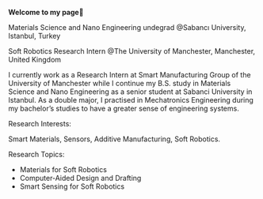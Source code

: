 **Welcome to my page👋**

Materials Science and Nano Engineering undegrad @Sabancı University, Istanbul, Turkey

Soft Robotics Research Intern @The University of Manchester, Manchester, United Kingdom

I currently work as a Research Intern at Smart Manufacturing Group of the University of Manchester while I continue my B.S. study in Materials Science and Nano Engineering as a senior student at Sabanci University in Istanbul. As a double major, I practised in Mechatronics Engineering during my bachelor’s studies to have a greater sense of engineering systems.

Research Interests:

Smart Materials, Sensors, Additive Manufacturing, Soft Robotics.

Research Topics:
- Materials for Soft Robotics
- Computer-Aided Design and Drafting
- Smart Sensing for Soft Robotics
